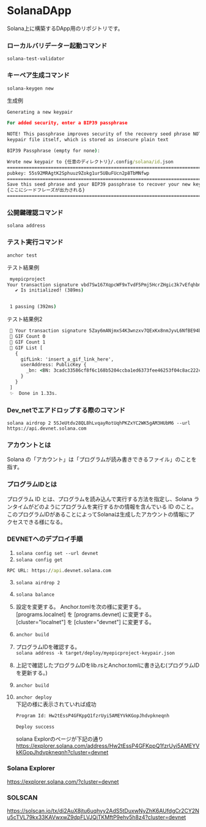 # SolanaDApp
Solana上に構築するDApp用のリポジトリです。

### ローカルバリデーター起動コマンド
 `solana-test-validator`

### キーペア生成コマンド
 `solana-keygen new`

生成例
```cmd
Generating a new keypair

For added security, enter a BIP39 passphrase

NOTE! This passphrase improves security of the recovery seed phrase NOT the
keypair file itself, which is stored as insecure plain text

BIP39 Passphrase (empty for none): 

Wrote new keypair to {任意のディレクトリ}/.config/solana/id.json
=======================================================================
pubkey: 55s92MRAgtK2Sphuuz9Zokg1ur5UBuFUcn2p8TbMNfwp
=======================================================================
Save this seed phrase and your BIP39 passphrase to recover your new keypair:
{ここにシードフレーズが出力される}
=======================================================================
```

### 公開鍵確認コマンド
 `solana address`

### テスト実行コマンド
 `anchor test`

 テスト結果例
 ```cmd
  myepicproject
Your transaction signature vbd7Sw167XqpcWF9xTvdF5Pmj5HcrZHgic3k7vEfqhbmot5uG76oJwkPqE8iRdiKXeecrN4rT9axyiTN5W38aGk
    ✔ Is initialized! (389ms)


  1 passing (392ms)
 ```

 テスト結果例2
 ```cmd
  📝 Your transaction signature 5Zay6mANjmxS4K3wnzxv7QExKx8nmJyvL6NfBE94bCjRAurVdCnNwBP4NqqG5rdvV4PhCpLP5EuQaTL3nzGuR6KS
  👀 GIF Count 0
  👀 GIF Count 1
  👀 GIF List [
    {
      gifLink: 'insert_a_gif_link_here',
      userAddress: PublicKey {
        _bn: <BN: 3cadc33586cf8f6c168b5204ccba1ed6373fee46253f04c8ac222cee57287a8b>
      }
    }
  ]
  ✨  Done in 1.33s.
 ```

### Dev_netでエアドロップする際のコマンド
 `solana airdrop 2 5SJeUtdv28QL8hLvqayRotUqhPKZxYC2WK5gAM3HUbM6 --url https://api.devnet.solana.com`

### アカウントとは
 Solana の「アカウント」は「プログラムが読み書きできるファイル」のことを指す。

### プログラムIDとは
 プログラム ID とは、プログラムを読み込んで実行する方法を指定し、Solana ランタイムがどのようにプログラムを実行するかの情報を含んでいる ID のこと。  
 このプログラムIDがあることによってSolanaは生成したアカウントの情報にアクセスできる様になる。

### DEVNETへのデプロイ手順
 1. `solana config set --url devnet`
 2. `solana config get`

 ```cmd
 RPC URL: https://api.devnet.solana.com 
 ```
 3. `solana airdrop 2`
 4. `solana balance`

 5. 設定を変更する。
    Anchor.tomlを次の様に変更する。  
    [programs.localnet] を [programs.devnet] に変更する。  
    [cluster="localnet"] を [cluster="devnet"] に変更する。
 6. `anchor build`
 7.  プログラムIDを確認する。  
     `solana address -k target/deploy/myepicproject-keypair.json`
 8. 上記で確認したプログラムIDをlib.rsとAnchor.tomlに書き込む(プログラムIDを更新する。)
 9. `anchor build`
 10. `anchor deploy`  
     下記の様に表示されていれば成功

     ```cmd
     Program Id: Hw2tEssP4GFKppQ1fzrUyi5AMEYVkKGopJhdvpkneqnh

     Deploy success
     ```
     solana Explorのページが下記の通り  
     https://explorer.solana.com/address/Hw2tEssP4GFKppQ1fzrUyi5AMEYVkKGopJhdvpkneqnh?cluster=devnet

### Solana Explorer
 <a href="https://explorer.solana.com/?cluster=devnet">https://explorer.solana.com/?cluster=devnet</a>

### SOLSCAN
 <a href="https://solscan.io/tx/di2AuX8jtu6uqhyy2AdS5tDuxwNyZhK6AUfdgCr2CY2Nu5cTVL79kx33KAVwxwZ9dpFLVJQjTKMftP9ehv5h8z4?cluster=devnet">https://solscan.io/tx/di2AuX8jtu6uqhyy2AdS5tDuxwNyZhK6AUfdgCr2CY2Nu5cTVL79kx33KAVwxwZ9dpFLVJQjTKMftP9ehv5h8z4?cluster=devnet</a>